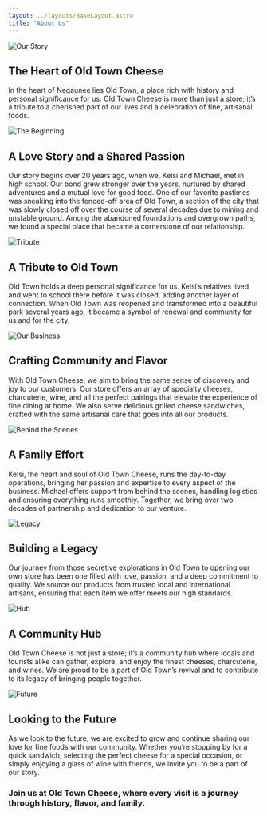 ```yaml
---
layout: ../layouts/BaseLayout.astro
title: "About Us"
---
```


<section class="py-12 px-4 max-w-5xl mx-auto space-y-20">
  <div class="grid md:grid-cols-2 gap-8 items-center">
    <img src="/images/about-1.jpg" alt="Our Story" class="rounded-lg shadow-lg w-full h-64 object-cover" loading="lazy" />
    <div>
      <h2 class="text-2xl font-bold text-ironRed mb-2">The Heart of Old Town Cheese</h2>
      <p class="text-stone-700">
        In the heart of Negaunee lies Old Town, a place rich with history and personal significance for us. Old Town Cheese is more than just a store; it’s a tribute to a cherished part of our lives and a celebration of fine, artisanal foods.
      </p>
    </div>
  </div>

  <div class="grid md:grid-cols-2 gap-8 items-center">
    <div class="md:order-2">
      <img src="/images/about-2.jpg" alt="The Beginning" class="rounded-lg shadow-lg w-full h-64 object-cover" loading="lazy" />
    </div>
    <div class="md:order-1">
      <h2 class="text-2xl font-bold text-ironRed mb-2">A Love Story and a Shared Passion</h2>
      <p class="text-stone-700">
        Our story begins over 20 years ago, when we, Kelsi and Michael, met in high school. Our bond grew stronger over the years, nurtured by shared adventures and a mutual love for good food. One of our favorite pastimes was sneaking into the fenced-off area of Old Town, a section of the city that was slowly closed off over the course of several decades due to mining and unstable ground. Among the abandoned foundations and overgrown paths, we found a special place that became a cornerstone of our relationship.
        </p>
    </div>
  </div>

  <div class="grid md:grid-cols-2 gap-8 items-center">
    <img src="/images/about-1.jpg" alt="Tribute" class="rounded-lg shadow-lg w-full h-64 object-cover" loading="lazy" />
    <div>
      <h2 class="text-2xl font-bold text-ironRed mb-2">A Tribute to Old Town</h2>
      <p class="text-stone-700">
        Old Town holds a deep personal significance for us. Kelsi’s relatives lived and went to school there before it was closed, adding another layer of connection. When Old Town was reopened and transformed into a beautiful park several years ago, it became a symbol of renewal and community for us and for the city.
      </p>
    </div>
  </div>

  <div class="grid md:grid-cols-2 gap-8 items-center">
    <div class="md:order-2">
      <img src="/images/about-2.jpg" alt="Our Business" class="rounded-lg shadow-lg w-full h-64 object-cover" loading="lazy" />
    </div>
    <div class="md:order-1">
      <h2 class="text-2xl font-bold text-ironRed mb-2">Crafting Community and Flavor</h2>
      <p class="text-stone-700">
        With Old Town Cheese, we aim to bring the same sense of discovery and joy to our customers. Our store offers an array of specialty cheeses, charcuterie, wine, and all the perfect pairings that elevate the experience of fine dining at home. We also serve delicious grilled cheese sandwiches, crafted with the same artisanal care that goes into all our products.
      </p>
    </div>
  </div>

  <div class="grid md:grid-cols-2 gap-8 items-center">
    <img src="/images/about-1.jpg" alt="Behind the Scenes" class="rounded-lg shadow-lg w-full h-64 object-cover" loading="lazy" />
    <div>
      <h2 class="text-2xl font-bold text-ironRed mb-2">A Family Effort</h2>
      <p class="text-stone-700">
        Kelsi, the heart and soul of Old Town Cheese, runs the day-to-day operations, bringing her passion and expertise to every aspect of the business. Michael offers support from behind the scenes, handling logistics and ensuring everything runs smoothly. Together, we bring over two decades of partnership and dedication to our venture.
      </p>
    </div>
  </div>

  <div class="grid md:grid-cols-2 gap-8 items-center">
    <div class="md:order-2">
      <img src="/images/about-2.jpg" alt="Legacy" class="rounded-lg shadow-lg w-full h-64 object-cover" loading="lazy" />
    </div>
    <div class="md:order-1">
      <h2 class="text-2xl font-bold text-ironRed mb-2">Building a Legacy</h2>
      <p class="text-stone-700">
        Our journey from those secretive explorations in Old Town to opening our own store has been one filled with love, passion, and a deep commitment to quality. We source our products from trusted local and international artisans, ensuring that each item we offer meets our high standards.
      </p>
    </div>
  </div>

  <div class="grid md:grid-cols-2 gap-8 items-center">
    <img src="/images/about-1.jpg" alt="Hub" class="rounded-lg shadow-lg w-full h-64 object-cover" loading="lazy" />
    <div>
      <h2 class="text-2xl font-bold text-ironRed mb-2">A Community Hub</h2>
      <p class="text-stone-700">
        Old Town Cheese is not just a store; it’s a community hub where locals and tourists alike can gather, explore, and enjoy the finest cheeses, charcuterie, and wines. We are proud to be a part of Old Town’s revival and to contribute to its legacy of bringing people together.
      </p>
    </div>
  </div>

  <div class="grid md:grid-cols-2 gap-8 items-center">
    <div class="md:order-2">
      <img src="/images/about-2.jpg" alt="Future" class="rounded-lg shadow-lg w-full h-64 object-cover" loading="lazy" />
    </div>
    <div class="md:order-1">
      <h2 class="text-2xl font-bold text-ironRed mb-2">Looking to the Future</h2>
      <p class="text-stone-700">
        As we look to the future, we are excited to grow and continue sharing our love for fine foods with our community. Whether you’re stopping by for a quick sandwich, selecting the perfect cheese for a special occasion, or simply enjoying a glass of wine with friends, we invite you to be a part of our story.
      </p>
    </div>
  </div>

</section>

<section class="mt-12 text-center">
  <h3 class="text-xl font-bold text-ironRed max-w-2xl mx-auto">
    Join us at Old Town Cheese, where every visit is a journey through history, flavor, and family.
  </h3>
</section>


